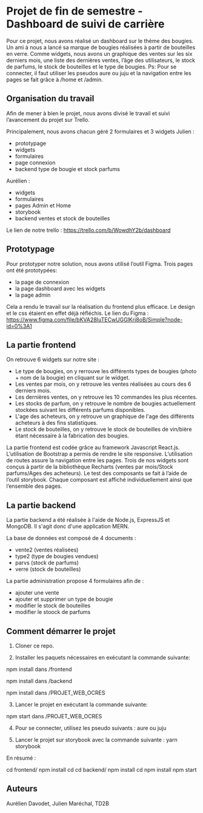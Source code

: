 # Projet de fin de semestre - Dashboard de suivi de carrière
Pour ce projet, nous avons réalisé un dashboard sur le thème des bougies. Un ami à nous a lancé sa marque de bougies réalisées à partir de bouteilles en verre. Comme widgets, nous avons un graphique des ventes sur les six derniers mois, une liste des dernières ventes, l’âge des utilisateurs, le stock de parfums, le stock de bouteilles et le type de bougies.
Ps: Pour se connecter, il faut utiliser les pseudos aure ou juju et la navigation entre les pages se fait grâce à /home et /admin.

## Organisation du travail
Afin de mener à bien le projet, nous avons divisé le travail et suivi l’avancement du projet sur Trello.

Principalement, nous avons chacun géré 2 formulaires et 3 widgets 
Julien :
- prototypage
- widgets
- formulaires
- page connexion
- backend type de bougie et stock parfums

Aurélien :
- widgets
- formulaires
- pages Admin et Home
- storybook
- backend ventes et stock de bouteilles


Le lien de notre trello : https://trello.com/b/WowdhY2b/dashboard

## Prototypage

Pour prototyper notre solution, nous avons utilisé l’outil Figma.
Trois pages ont été prototypées:
- la page de connexion
- la page dashboard avec les widgets
- la page admin


Cela a rendu le travail sur la réalisation du frontend plus efficace. Le design et le css étaient en effet déjà réfléchis.
Le lien du Figma : https://www.figma.com/file/bKVA28IuTECwUGGlKrj8oB/Simple?node-id=0%3A1


## La partie frontend

On retrouve 6 widgets sur notre site :
- Le type de bougies, on y rerrouve les différents types de bougies (photo + nom de la bougie) en cliquant sur le widget.
- Les ventes par mois, on y retrouve les ventes réalisées au cours des 6 derniers mois.
- Les dernières ventes, on y retrouve les 10 commandes les plus récentes.
- Les stocks de parfum, on y retrouve le nombre de bougies actuellement stockées suivant les différents parfums disponibles.
- L'age des acheteurs, on y retrouve un graphique de l'age des différents acheteurs à des fins statistiques.
- Le stock de bouteilles, on y retrouve le stock de bouteilles de vin/bière étant nécessaire à la fabrication des bougies.

La partie frontend est codée grâce au framework Javascript React.js.
L’utilisation de Bootstrap a permis de rendre le site responsive. 
L’utilisation de routes assure la navigation entre les pages.
Trois de nos widgets sont conçus à partir de la bibliothèque Recharts (ventes par mois/Stock parfums/Ages des acheteurs).
Le test des composants se fait à l’aide de l’outil storybook. Chaque composant est affiché individuellement ainsi que l’ensemble des pages.


## La partie backend

La partie backend a été réalisée à l'aide de Node.js, ExpressJS et MongoDB.
Il s'agit donc d'une application MERN.

La base de données est composé de 4 documents :
- vente2 (ventes réalisées)
- type2 (type de bougies vendues)
- parvs (stock de parfums)
- verre (stock de bouteilles)

La partie administration propose 4 formulaires afin de :
- ajouter une vente
- ajouter et supprimer un type de bougie
- modifier le stock de bouteilles
- modifier le stoock de parfums


## Comment démarrer le projet

1. Cloner ce repo.

2. Installer les paquets nécessaires en exécutant la commande suivante:

 npm install
 dans /frontend

 npm install
 dans /backend

 npm install
 dans /PROJET_WEB_OCRES


3. Lancer le projet en exécutant la commande suivante:

 npm start
 dans /PROJET_WEB_OCRES

4. Pour se connecter, utilisez les pseudo suivants : aure ou juju

5. Lancer le projet sur storybook avec la commande suivante :
yarn storybook


En résumé :

cd frontend/
npm install
cd
cd backend/
npm install
cd
npm install
npm start

 
## Auteurs

Aurélien Davodet, Julien Maréchal, TD2B
